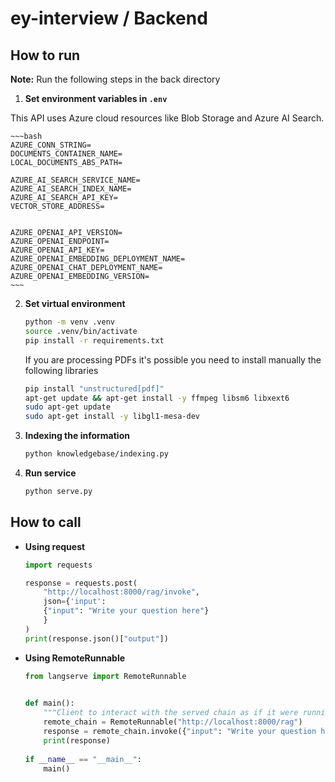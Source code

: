 # ey-interview / Backend


## How to run

**Note:** Run the following steps in the back directory

1. **Set environment variables in `.env`** <a id="env-vars"></a>

This API uses Azure cloud resources like Blob Storage and Azure AI Search.

    ~~~bash
    AZURE_CONN_STRING=
    DOCUMENTS_CONTAINER_NAME=
    LOCAL_DOCUMENTS_ABS_PATH=

    AZURE_AI_SEARCH_SERVICE_NAME=
    AZURE_AI_SEARCH_INDEX_NAME=
    AZURE_AI_SEARCH_API_KEY=
    VECTOR_STORE_ADDRESS=


    AZURE_OPENAI_API_VERSION=
    AZURE_OPENAI_ENDPOINT=
    AZURE_OPENAI_API_KEY=
    AZURE_OPENAI_EMBEDDING_DEPLOYMENT_NAME=
    AZURE_OPENAI_CHAT_DEPLOYMENT_NAME=
    AZURE_OPENAI_EMBEDDING_VERSION=
    ~~~   

2. **Set virtual environment** <a id="venv"></a>

    ~~~bash
    python -m venv .venv
    source .venv/bin/activate
    pip install -r requirements.txt
    ~~~

    If you are processing PDFs it's possible you need to install manually the following libraries

    ~~~bash
    pip install "unstructured[pdf]"
    apt-get update && apt-get install -y ffmpeg libsm6 libxext6
    sudo apt-get update
    sudo apt-get install -y libgl1-mesa-dev
    ~~~

3. **Indexing the information**
    ~~~bash
    python knowledgebase/indexing.py
    ~~~

4. **Run service**

    ~~~bash
    python serve.py
    ~~~

## How to call
- **Using request**
    ~~~python
    import requests

    response = requests.post(
        "http://localhost:8000/rag/invoke",
        json={'input': 
        {"input": "Write your question here"}
        }
    )
    print(response.json()["output"])
    ~~~

- **Using RemoteRunnable**
    ~~~python
    from langserve import RemoteRunnable

     
    def main():
        """Client to interact with the served chain as if it were running client-side"""
        remote_chain = RemoteRunnable("http://localhost:8000/rag")
        response = remote_chain.invoke({"input": "Write your question here"})
        print(response)
        
    if __name__ == "__main__":
        main()
    ~~~
